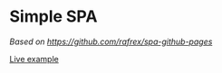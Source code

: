 # Simple SPA

*Based on https://github.com/rafrex/spa-github-pages*

[Live example][liveExample]  

<!-- links -->
[liveExample]: http://akobashikawa.github.io/simpleSPA
